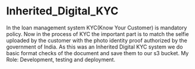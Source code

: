 # Inherited_Digital_KYC
In the loan management system KYC(Know Your Customer) is mandatory policy. Now in the process of KYC the important part is to match the selfie uploaded by the customer with the photo identity proof authorized by the government of India. As this was an Inherited Digital KYC system we do basic format checks of the document and save them to our s3 bucket.
My Role: Development, testing and deployment.
